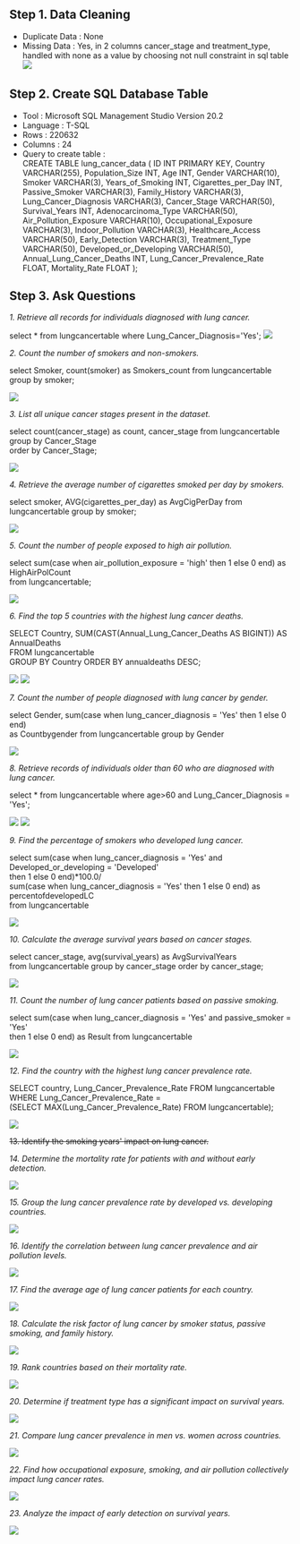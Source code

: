 ## Step 1. Data Cleaning
  - Duplicate Data : None
  - Missing Data : Yes, in 2 columns cancer_stage and treatment_type,  
    handled with none as a value by choosing not null constraint in sql table  
<picture><img src="Q3 Duplicates.png"></picture>
    
## Step 2. Create SQL Database Table
 - Tool : Microsoft SQL Management Studio Version 20.2
 - Language : T-SQL
 - Rows : 220632
 - Columns : 24
 - Query to create table :  
   CREATE TABLE lung_cancer_data (
    ID INT PRIMARY KEY,
    Country VARCHAR(255),
    Population_Size INT,
    Age INT,
    Gender VARCHAR(10),
    Smoker VARCHAR(3),
    Years_of_Smoking INT,
    Cigarettes_per_Day INT,
    Passive_Smoker VARCHAR(3),
    Family_History VARCHAR(3),
    Lung_Cancer_Diagnosis VARCHAR(3),
    Cancer_Stage VARCHAR(50),
    Survival_Years INT,
    Adenocarcinoma_Type VARCHAR(50),
    Air_Pollution_Exposure VARCHAR(10),
    Occupational_Exposure VARCHAR(3),
    Indoor_Pollution VARCHAR(3),
    Healthcare_Access VARCHAR(50),
    Early_Detection VARCHAR(3),
    Treatment_Type VARCHAR(50),
    Developed_or_Developing VARCHAR(50),
    Annual_Lung_Cancer_Deaths INT,
    Lung_Cancer_Prevalence_Rate FLOAT,
    Mortality_Rate FLOAT
);

## Step 3. Ask Questions  
*1. Retrieve all records for individuals diagnosed with lung cancer.* 

select * from lungcancertable where Lung_Cancer_Diagnosis='Yes';
<picture>
<img src="Q1.png">
</picture>  

*2. Count the number of smokers and non-smokers.*  

select Smoker, count(smoker) as Smokers_count from lungcancertable group by smoker;

<picture>
<img src="Q2.png">
</picture>  

*3. List all unique cancer stages present in the dataset.*  

select count(cancer_stage) as count, cancer_stage from lungcancertable group by Cancer_Stage  
order by Cancer_Stage;

<picture>
<img src="Q3.png">
</picture>  

*4. Retrieve the average number of cigarettes smoked per day by smokers.*  

select smoker, AVG(cigarettes_per_day) as AvgCigPerDay from lungcancertable group by smoker;

<picture>
<img src="Q4.png">
</picture>  

*5. Count the number of people exposed to high air pollution.*  

select sum(case when air_pollution_exposure = 'high' then 1 else 0 end) as HighAirPolCount  
from lungcancertable;

<picture>
<img src="Q5.png">
</picture>  

*6. Find the top 5 countries with the highest lung cancer deaths.*  

SELECT Country, SUM(CAST(Annual_Lung_Cancer_Deaths AS BIGINT)) AS AnnualDeaths  
FROM lungcancertable  
GROUP BY Country ORDER BY annualdeaths DESC;

<picture>
<img src="Q6.png">
</picture>

<picture>
<img src="Q6 II.png">
</picture>  

*7. Count the number of people diagnosed with lung cancer by gender.*  

select Gender, sum(case when lung_cancer_diagnosis = 'Yes' then 1 else 0 end)  
as Countbygender from lungcancertable group by Gender

<picture>
<img src="Q7.png">
</picture>  

*8. Retrieve records of individuals older than 60 who are diagnosed with lung cancer.*  

select * from lungcancertable where age>60 and Lung_Cancer_Diagnosis = 'Yes';

<picture>
<img src="Q8.png">
</picture>

<picture>
<img src="Q8 I.png">
</picture>  

*9. Find the percentage of smokers who developed lung cancer.*  

select 
sum(case when lung_cancer_diagnosis = 'Yes' and Developed_or_developing = 'Developed'  
then 1 else 0 end)*100.0/  
sum(case when lung_cancer_diagnosis = 'Yes' then 1 else 0 end) as percentofdevelopedLC  
from lungcancertable

<picture>
<img src="Q9.png">
</picture>  

*10. Calculate the average survival years based on cancer stages.*  

select cancer_stage, avg(survival_years) as AvgSurvivalYears  
from lungcancertable group by cancer_stage order by cancer_stage;

<picture>
<img src="Q.10.png">
</picture>  

*11. Count the number of lung cancer patients based on passive smoking.*  

select sum(case when lung_cancer_diagnosis = 'Yes' and passive_smoker = 'Yes'  
then 1 else 0 end) as Result from lungcancertable  

<picture>
<img src=".png">
</picture>

*12. Find the country with the highest lung cancer prevalence rate.* 

SELECT country, Lung_Cancer_Prevalence_Rate FROM lungcancertable  
WHERE Lung_Cancer_Prevalence_Rate =  
(SELECT MAX(Lung_Cancer_Prevalence_Rate) FROM lungcancertable);  

<picture>
<img src=".png">
</picture>

~~13. Identify the smoking years' impact on lung cancer.~~


*14. Determine the mortality rate for patients with and without early detection.*  

<picture>
<img src=".png">
</picture>

*15. Group the lung cancer prevalence rate by developed vs. developing countries.*  

<picture>
<img src=".png">
</picture>

*16. Identify the correlation between lung cancer prevalence and air pollution levels.*  

<picture>
<img src=".png">
</picture>

*17. Find the average age of lung cancer patients for each country.*  

<picture>
<img src=".png">
</picture>

*18. Calculate the risk factor of lung cancer by smoker status, passive smoking, and family history.*  

<picture>
<img src=".png">
</picture>

*19. Rank countries based on their mortality rate.*  

<picture>
<img src=".png">
</picture>

*20. Determine if treatment type has a significant impact on survival years.*  

<picture>
<img src=".png">
</picture>

*21. Compare lung cancer prevalence in men vs. women across countries.*  

<picture>
<img src=".png">
</picture>

*22. Find how occupational exposure, smoking, and air pollution collectively impact lung cancer rates.*  

<picture>
<img src=".png">
</picture>

*23. Analyze the impact of early detection on survival years.*  

<picture>
<img src=".png">
</picture>

